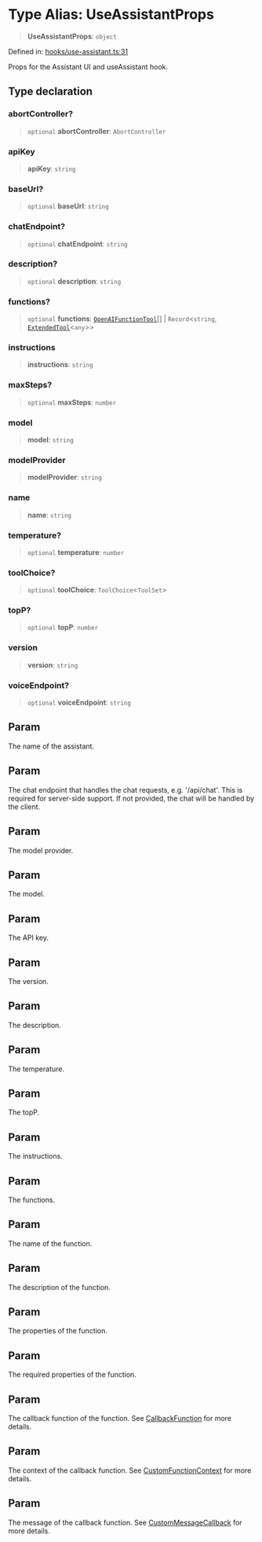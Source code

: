 # Type Alias: UseAssistantProps

> **UseAssistantProps**: `object`

Defined in: [hooks/use-assistant.ts:31](https://github.com/GeoDaCenter/openassistant/blob/a5eebdb32e6bf1b6b4eedf634485568edcefaa57/packages/core/src/hooks/use-assistant.ts#L31)

Props for the Assistant UI and useAssistant hook.

## Type declaration

### abortController?

> `optional` **abortController**: `AbortController`

### apiKey

> **apiKey**: `string`

### baseUrl?

> `optional` **baseUrl**: `string`

### chatEndpoint?

> `optional` **chatEndpoint**: `string`

### description?

> `optional` **description**: `string`

### functions?

> `optional` **functions**: [`OpenAIFunctionTool`](OpenAIFunctionTool.md)[] \| `Record`\<`string`, [`ExtendedTool`](ExtendedTool.md)\<`any`\>\>

### instructions

> **instructions**: `string`

### maxSteps?

> `optional` **maxSteps**: `number`

### model

> **model**: `string`

### modelProvider

> **modelProvider**: `string`

### name

> **name**: `string`

### temperature?

> `optional` **temperature**: `number`

### toolChoice?

> `optional` **toolChoice**: `ToolChoice`\<`ToolSet`\>

### topP?

> `optional` **topP**: `number`

### version

> **version**: `string`

### voiceEndpoint?

> `optional` **voiceEndpoint**: `string`

## Param

The name of the assistant.

## Param

The chat endpoint that handles the chat requests, e.g. '/api/chat'. This is required for server-side support. If not provided, the chat will be handled by the client.

## Param

The model provider.

## Param

The model.

## Param

The API key.

## Param

The version.

## Param

The description.

## Param

The temperature.

## Param

The topP.

## Param

The instructions.

## Param

The functions.

## Param

The name of the function.

## Param

The description of the function.

## Param

The properties of the function.

## Param

The required properties of the function.

## Param

The callback function of the function. See [CallbackFunction](CallbackFunction.md) for more details.

## Param

The context of the callback function. See [CustomFunctionContext](CustomFunctionContext.md) for more details.

## Param

The message of the callback function. See [CustomMessageCallback](CustomMessageCallback.md) for more details.
